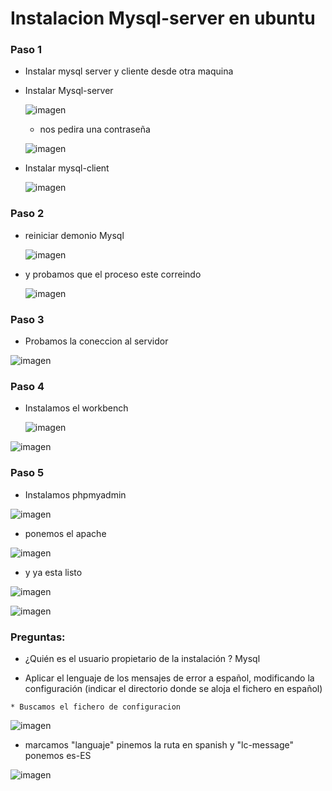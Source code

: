# Instalacion Mysql-server en ubuntu   

### Paso 1   
* Instalar mysql server y cliente desde otra maquina  
* Instalar Mysql-server  


  ![imagen](./img/001.png)   
  * nos pedira una contraseña    


  ![imagen](./img/003.png)         

* Instalar mysql-client    


  ![imagen](./img/002.png)  
### Paso 2  
* reiniciar demonio Mysql    


  ![imagen](./img/004.png)

* y probamos que el proceso este correindo   


  ![imagen](./img/005.png)  

 ### Paso 3   
* Probamos la coneccion al servidor   


 ![imagen](./img/006.png)  

 ### Paso 4  
* Instalamos el workbench    


  ![imagen](./img/007.png)   

 ![imagen](./img/008.png)    

 ### Paso 5   
* Instalamos phpmyadmin   

![imagen](./img/009.png)

* ponemos el apache    

![imagen](./img/010.png)   

* y ya esta listo   

![imagen](./img/012.png)  

![imagen](./img/011.png)



### Preguntas:
  * ¿Quién es el usuario propietario de la instalación ? Mysql  





   * Aplicar el lenguaje de los mensajes de error  a español, modificando la configuración (indicar el directorio donde se aloja el fichero en español)  

    * Buscamos el fichero de configuracion  


   ![imagen](./img/013.png)  

   * marcamos "languaje" pinemos la ruta en spanish  y "lc-message"  ponemos es-ES  

   
  ![imagen](./img/idioma.png)
